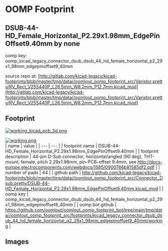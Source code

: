 # OOMP Footprint  
## DSUB-44-HD_Female_Horizontal_P2.29x1.98mm_EdgePinOffset9.40mm  by none  
  
oomp key: oomp_kicad_legacy_connector_dsub_dsub_44_hd_female_horizontal_p2_29x1_98mm_edgepinoffset9_40mm  
  
source repo at: [http://gitlab.com/kicad-legacy/kicad-footprints/blob/master/tmp/data//oomlout_oomp_footprint_src/Varistor.pretty/RV_Rect_V25S440P_L26.5mm_W8.2mm_P12.7mm.kicad_mod](http://gitlab.com/kicad-legacy/kicad-footprints/blob/master/tmp/data//oomlout_oomp_footprint_src/Varistor.pretty/RV_Rect_V25S440P_L26.5mm_W8.2mm_P12.7mm.kicad_mod)  
## Footprint  
  
[![working_kicad_pcb_3d.png](working_kicad_pcb_3d_600.png)](working_kicad_pcb_3d.png)  
  
[![working.png](working_600.png)](working.png)  
| name | value | 
| --- | --- | 
| footprint name | DSUB-44-HD_Female_Horizontal_P2.29x1.98mm_EdgePinOffset9.40mm | 
| footprint description | 44-pin D-Sub connector, horizontal/angled (90 deg), THT-mount, female, pitch 2.29x1.98mm, pin-PCB-offset 9.4mm, see http://docs-europe.electrocomponents.com/webdocs/1585/0900766b81585df2.pdf | 
| number of pads | 44 | 
| github path | http://github.com/kicad-legacy/kicad-footprints/blob/master/tmp/data//oomlout_oomp_footprint_src/Connector_Dsub.pretty/DSUB-44-HD_Female_Horizontal_P2.29x1.98mm_EdgePinOffset9.40mm.kicad_mod | 
| oomp key | oomp_kicad_legacy_connector_dsub_dsub_44_hd_female_horizontal_p2_29x1_98mm_edgepinoffset9_40mm | 
| oomp bot github | https://github.com/oomlout/oomlout_oomp_footprint_bot/tree/main/tmp/data//oomlout_oomp_footprint_src/footprints/kicad_legacy_connector_dsub_dsub_44_hd_female_horizontal_p2_29x1_98mm_edgepinoffset9_40mm/working | 
## Images  

